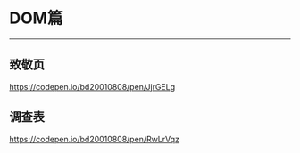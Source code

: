 # DOM篇
---
## 致敬页
https://codepen.io/bd20010808/pen/JjrGELg
## 调查表
https://codepen.io/bd20010808/pen/RwLrVqz